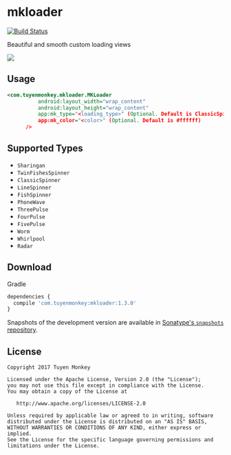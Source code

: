 # mkloader
[![Build Status](https://travis-ci.org/nntuyen/mkloader.svg?branch=master)](https://travis-ci.org/nntuyen/mkloader)

Beautiful and smooth custom loading views

![](screenshot/screenshot.gif)

## Usage

```xml
<com.tuyenmonkey.mkloader.MKLoader
          android:layout_width="wrap_content"
          android:layout_height="wrap_content"
          app:mk_type="<loading_type>" (Optional. Default is ClassicSpinner)
          app:mk_color="<color>" (Optional. Default is #ffffff)
      />
```

## Supported Types
- `Sharingan`
- `TwinFishesSpinner`
- `ClassicSpinner`
- `LineSpinner`
- `FishSpinner`
- `PhoneWave`
- `ThreePulse`
- `FourPulse`
- `FivePulse`
- `Worm`
- `Whirlpool`
- `Radar`

## Download
Gradle

```javascript
dependencies {
  compile 'com.tuyenmonkey:mkloader:1.3.0'
}
```
Snapshots of the development version are available in [Sonatype's `snapshots` repository](https://oss.sonatype.org/content/repositories/snapshots/).

## License

    Copyright 2017 Tuyen Monkey

    Licensed under the Apache License, Version 2.0 (the "License");
    you may not use this file except in compliance with the License.
    You may obtain a copy of the License at

       http://www.apache.org/licenses/LICENSE-2.0

    Unless required by applicable law or agreed to in writing, software
    distributed under the License is distributed on an "AS IS" BASIS,
    WITHOUT WARRANTIES OR CONDITIONS OF ANY KIND, either express or implied.
    See the License for the specific language governing permissions and
    limitations under the License.
